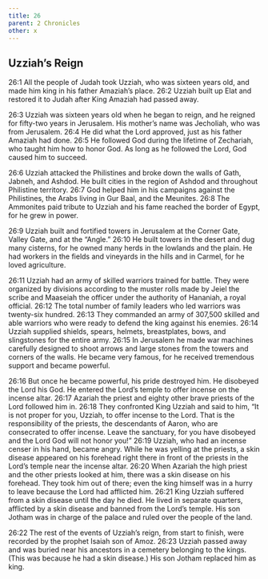```yaml
---
title: 26
parent: 2 Chronicles
other: x
---
```



## Uzziah’s Reign

<a name="26:1">26:1</a> All the people of Judah took Uzziah, who was sixteen years old, and made him king in his father Amaziah’s place. <a name="26:2">26:2</a> Uzziah built up Elat and restored it to Judah after King Amaziah had passed away.

<a name="26:3">26:3</a> Uzziah was sixteen years old when he began to reign, and he reigned for fifty-two years in Jerusalem. His mother’s name was Jecholiah, who was from Jerusalem. <a name="26:4">26:4</a> He did what the Lord approved, just as his father Amaziah had done. <a name="26:5">26:5</a> He followed God during the lifetime of Zechariah, who taught him how to honor God. As long as he followed the Lord, God caused him to succeed.

<a name="26:6">26:6</a> Uzziah attacked the Philistines and broke down the walls of Gath, Jabneh, and Ashdod. He built cities in the region of Ashdod and throughout Philistine territory. <a name="26:7">26:7</a> God helped him in his campaigns against the Philistines, the Arabs living in Gur Baal, and the Meunites. <a name="26:8">26:8</a> The Ammonites paid tribute to Uzziah and his fame reached the border of Egypt, for he grew in power.

<a name="26:9">26:9</a> Uzziah built and fortified towers in Jerusalem at the Corner Gate, Valley Gate, and at the “Angle.” <a name="26:10">26:10</a> He built towers in the desert and dug many cisterns, for he owned many herds in the lowlands and the plain. He had workers in the fields and vineyards in the hills and in Carmel, for he loved agriculture.

<a name="26:11">26:11</a> Uzziah had an army of skilled warriors trained for battle. They were organized by divisions according to the muster rolls made by Jeiel the scribe and Maaseiah the officer under the authority of Hananiah, a royal official. <a name="26:12">26:12</a> The total number of family leaders who led warriors was twenty-six hundred. <a name="26:13">26:13</a> They commanded an army of 307,500 skilled and able warriors who were ready to defend the king against his enemies. <a name="26:14">26:14</a> Uzziah supplied shields, spears, helmets, breastplates, bows, and slingstones for the entire army. <a name="26:15">26:15</a> In Jerusalem he made war machines carefully designed to shoot arrows and large stones from the towers and corners of the walls. He became very famous, for he received tremendous support and became powerful.

<a name="26:16">26:16</a> But once he became powerful, his pride destroyed him. He disobeyed the Lord his God. He entered the Lord’s temple to offer incense on the incense altar. <a name="26:17">26:17</a> Azariah the priest and eighty other brave priests of the Lord followed him in. <a name="26:18">26:18</a> They confronted King Uzziah and said to him, “It is not proper for you, Uzziah, to offer incense to the Lord. That is the responsibility of the priests, the descendants of Aaron, who are consecrated to offer incense. Leave the sanctuary, for you have disobeyed and the Lord God will not honor you!” <a name="26:19">26:19</a> Uzziah, who had an incense censer in his hand, became angry. While he was yelling at the priests, a skin disease appeared on his forehead right there in front of the priests in the Lord’s temple near the incense altar. <a name="26:20">26:20</a> When Azariah the high priest and the other priests looked at him, there was a skin disease on his forehead. They took him out of there; even the king himself was in a hurry to leave because the Lord had afflicted him. <a name="26:21">26:21</a> King Uzziah suffered from a skin disease until the day he died. He lived in separate quarters, afflicted by a skin disease and banned from the Lord’s temple. His son Jotham was in charge of the palace and ruled over the people of the land.

<a name="26:22">26:22</a> The rest of the events of Uzziah’s reign, from start to finish, were recorded by the prophet Isaiah son of Amoz. <a name="26:23">26:23</a> Uzziah passed away and was buried near his ancestors in a cemetery belonging to the kings. (This was because he had a skin disease.) His son Jotham replaced him as king.
